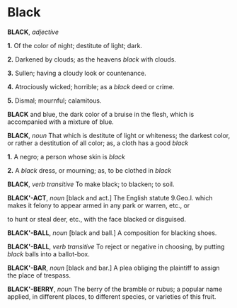 # Black

**BLACK**, _adjective_

**1.** Of the color of night; destitute of light; dark.

**2.** Darkened by clouds; as the heavens _black_ with clouds.

**3.** Sullen; having a cloudy look or countenance.

**4.** Atrociously wicked; horrible; as a _black_ deed or crime.

**5.** Dismal; mournful; calamitous.

**BLACK** and blue, the dark color of a bruise in the flesh, which is accompanied with a mixture of blue.

**BLACK**, _noun_ That which is destitute of light or whiteness; the darkest color, or rather a destitution of all color; as, a cloth has a good _black_

**1.** A negro; a person whose skin is _black_

**2.** A _black_ dress, or mourning; as, to be clothed in _black_

**BLACK**, _verb transitive_ To make black; to blacken; to soil.

**BLACK'-ACT**, _noun_ \[black and act.\] The English statute 9.Geo.I. which makes it felony to appear armed in any park or warren, etc., or

to hunt or steal deer, etc., with the face blacked or disguised.

**BLACK'-BALL**, _noun_ \[black and ball.\] A composition for blacking shoes.

**BLACK'-BALL**, _verb transitive_ To reject or negative in choosing, by putting _black_ balls into a ballot-box.

**BLACK'-BAR**, _noun_ \[black and bar.\] A plea obliging the plaintiff to assign the place of trespass.

**BLACK'-BERRY**, _noun_ The berry of the bramble or rubus; a popular name applied, in different places, to different species, or varieties of this fruit.